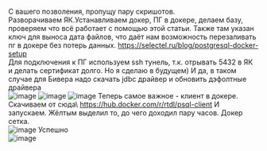 С вашего позволения, пропущу пару скришотов. \
Разворачиваем ЯК.Устанавливаем докер, ПГ в докере, делаем базу, проверяем что всё работает с помощью этой статьи. Также там указан ключ для выноса дата файлов, что даёт нам возможность перезаливать пг в докере без потерь данных. https://selectel.ru/blog/postgresql-docker-setup \
Для подключения к ПГ используем ssh тунель, т.к. отрывать 5432 в ЯК и делать сертификат долго. Но я сделаю в будущем) И да, в таком случае для Бивера надо скачать jdbc драйвер и обновить дэфолтные драйвера\
![image](https://github.com/fvslava/pg_education/assets/50954994/b2f5c56d-ef05-40f1-aa91-f6f1e9452a13)
![image](https://github.com/fvslava/pg_education/assets/50954994/33bf71bb-294c-4eea-90a4-c39bff670e83)
![image](https://github.com/fvslava/pg_education/assets/50954994/831c936b-aef1-4a9c-8940-b79e62353590)
Теперь самое важное - клиент в докере. Скачиваем от сюда\ 
https://hub.docker.com/r/rtdl/psql-client
И запускаем. Жёлтым выделил то, до чего доходил пару часов. Докер сетка.\
![image](https://github.com/fvslava/pg_education/assets/50954994/04664f1c-9faf-4ee0-952a-784614f9552c)
Успешно\
![image](https://github.com/fvslava/pg_education/assets/50954994/e1c2ab6a-e8f4-4270-bc17-b6700031ab9f)



